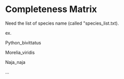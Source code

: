 # Completeness Matrix

Need the list of species name (called "species_list.txt). 

ex. 

Python_bivittatus

Morelia_viridis

Naja_naja

...








